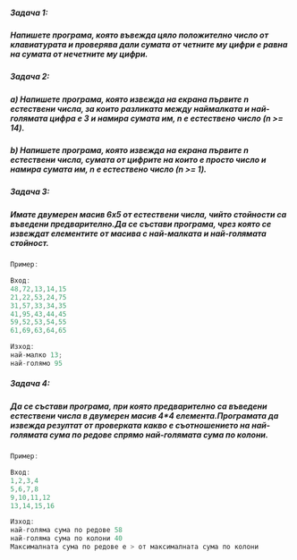 ##### Задача 1:
##### Напишете програма, която въвежда цяло положително число от клавиатурата и проверява дали сумата от четните му цифри е равна  на сумата от нечетните му цифри. 

##### Задача 2:  
##### a) Напишете програма, която извежда на екрана първите n естествени числа, за които разликата между наймалката и най-голямата цифра е 3 и намира сумата им, n е естествено число (n >= 14).  
##### b) Напишете програма, която извежда на екрана първите n естествени числа, сумата от цифрите на които е просто число и намира сумата им, n е естествено число (n >= 1). 

##### Задача 3:
##### Имате двумерен масив 6х5 от естествени числа, чийто стойности са въведени предварително.Да се състави програма, чрез която се извеждат елементите от масива с най-малката и най-голямата стойност.
```c++
Пример:

Вход:
48,72,13,14,15 
21,22,53,24,75
31,57,33,34,35 
41,95,43,44,45 
59,52,53,54,55 
61,69,63,64,65

Изход: 
най-малко 13; 
най-голямо 95 
```

##### Задача 4:
##### Да се състави програма, при която предварително са въведени естествени числа в двумерен масив 4*4 елемента.Програмата да извежда резултат от проверката какво е съотношението на най-голямата сума по редове спрямо най-голямата сума по колони.
```c++
Пример:

Вход:
1,2,3,4 
5,6,7,8 
9,10,11,12
13,14,15,16

Изход:
най-голяма сума по редове 58 
най-голяма сума по колони 40
Максималната сума по редове е > от максималната сума по колони 
```

